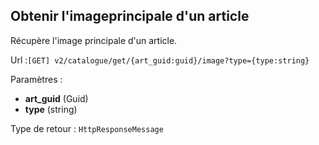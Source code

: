 ## <span id='imageprincipale'>Obtenir l'imageprincipale d'un article</span>

Récupère l'image principale d'un article.

Url :`[GET] v2/catalogue/get/{art_guid:guid}/image?type={type:string}`

Paramètres : 

- **art_guid** (Guid)
- **type** (string)

Type de retour : `HttpResponseMessage`

